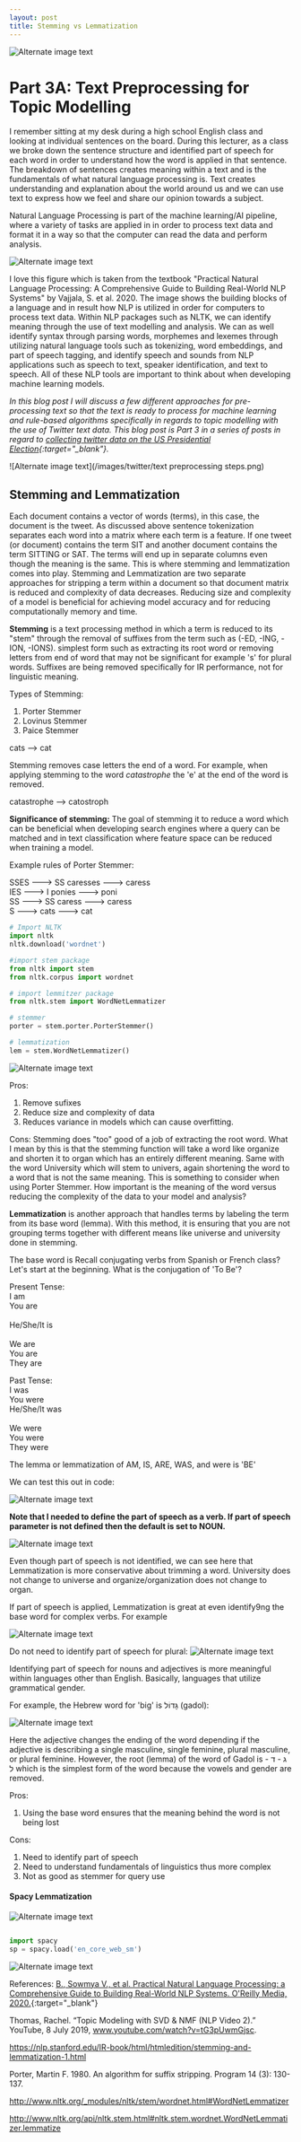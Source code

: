 ```yaml
---
layout: post
title: Stemming vs Lemmatization
---
```

![Alternate image text](/images/twitter/books.jpg)

# Part 3A: Text Preprocessing for Topic Modelling

I remember sitting at my desk during a high school English class and looking at individual sentences on the board. During this lecturer, as a class we broke down the sentence structure and identified part of speech for each word in order to understand how the word is applied in that sentence. The breakdown of sentences creates meaning within a text and is the fundamentals of what natural language processing is. Text creates understanding and explanation about the world around us and we can use text to express how we feel and share our opinion towards a subject. 

Natural Language Processing is part of the machine learning/AI pipeline, where a variety of tasks are applied in in order to process text data and format it in a way so that the computer can read the data and perform analysis. 

![Alternate image text](/images/twitter/linguistics.png)

I love this figure which is taken from the textbook "Practical Natural Language Processing: A Comprehensive Guide to Building Real-World NLP Systems" by Vajjala, S. et al. 2020. The image shows the building blocks of a language and in result how NLP is utilized in order for computers to process text data. Within NLP packages such as NLTK, we can identify meaning through the use of text modelling and analysis. We can as well identify syntax through parsing words, morphemes and lexemes through utilizing natural language tools such as tokenizing, word embeddings, and part of speech tagging, and identify speech and sounds from NLP applications such as speech to text, speaker identification, and text to speech. All of these NLP tools are important to think about when developing machine learning models.

*In this blog post I will discuss a few different approaches for pre-processing text so that the text is ready to process for machine learning and rule-based algorithms specifically in regards to topic modelling with the use of Twitter text data. This blog post is Part 3 in a series of posts in regard to [collecting twitter data on the US Presidential Election](https://avielrs.github.io/Collecting-Twitter-Data-on-the-US-Presidential-Election/){:target="_blank"}.*

![Alternate image text](/images/twitter/text preprocessing steps.png)

## Stemming and Lemmatization
Each document contains a vector of words (terms), in this case, the document is the tweet. As discussed above sentence tokenization separates each word into a matrix where each term is a feature. If one tweet (or document) contains the term SIT and another document contains the term SITTING or SAT. The terms will end up in separate columns even though the meaning is the same. This is where stemming and lemmatization comes into play. Stemming and Lemmatization are two separate approaches for stripping a term within a document so that document matrix is reduced and complexity of data decreases. Reducing size and complexity of a model is beneficial for achieving model accuracy and for reducing computationally memory and time.

**Stemming** is a text processing method in which a term is reduced to its "stem" through the removal of suffixes from the term such as (-ED, -ING, -ION, -IONS). simplest form such as extracting its root word or removing letters from end of word that may not be significant for example 's' for plural words. Suffixes are being removed specifically for IR performance, not for linguistic meaning.

Types of Stemming: 
1. Porter Stemmer 
2. Lovinus Stemmer
3. Paice Stemmer

cats --> cat

Stemming removes case letters the end of a word. For example, when applying stemming to the word *catastrophe* the 'e' at the end of the word is removed. 

catastrophe --> catostroph 

**Significance of stemming:** 
The goal of stemming it to reduce a word which can be beneficial when developing search engines where a query can be matched and in text classification where feature space can be reduced when training a model.   

Example rules of Porter Stemmer: 

SSES ---> SS      caresses ---> caress<br> 
IES ---> I        ponies ---> poni<br>
SS ---> SS        caress ---> caress<br>
S --->            cats ---> cat <br>

``` python
# Import NLTK
import nltk
nltk.download('wordnet')

#import stem package
from nltk import stem
from nltk.corpus import wordnet

# import lemmitzer package
from nltk.stem import WordNetLemmatizer 

# stemmer
porter = stem.porter.PorterStemmer()

# lemmatization
lem = stem.WordNetLemmatizer()
```

![Alternate image text](/images/twitter/stem.png)

Pros: 
1. Remove sufixes
2. Reduce size and complexity of data
3. Reduces variance in models which can cause overfitting.

Cons: Stemming does "too" good of a job of extracting the root word. What I mean by this is that the stemming function will take a word like organize and shorten it to organ which has an entirely different meaning. Same with the word University which will stem to univers, again shortening the word to a word that is not the same meaning. This is something to consider when using Porter Stemmer. How important is the meaning of the word versus reducing the complexity of the data to your model and analysis?

**Lemmatization** is another approach that handles terms by labeling the term from its base word (lemma). With this method, it is ensuring that you are not grouping terms together with different means like universe and university done in stemming.  

The base word is Recall conjugating verbs from Spanish or French class? Let's start at the beginning. What is the conjugation of 'To Be'? 

Present Tense: <br>
I am <br>
You are  <br>   
He/She/It is <br><br>
We are <br>
You are <br>
They are <br>

Past Tense: <br>
I was   <br> 
You were   <br> 
He/She/It was <br><br>
We were <br>
You were <br>
They were <br>

The lemma or lemmatization of AM, IS, ARE, WAS, and were is 'BE'

We can test this out in code: 

![Alternate image text](/images/twitter/to_be_lem.png)

**Note that I needed to define the part of speech as a verb. If part of speech parameter is not defined then the default is set to NOUN.**

![Alternate image text](/images/twitter/lem.png)

Even though part of speech is not identified, we can see here that Lemmatization is more conservative about trimming a word. University does not change to universe and organize/organization does not change to organ.

If part of speech is applied, Lemmatization is great at even identify9ng the base word for complex verbs. For example

![Alternate image text](/images/twitter/lem_complex_verbs.png)

Do not need to identify part of speech for plural: 
![Alternate image text](/images/twitter/lem_plural.png)

Identifying part of speech for nouns and adjectives is more meaningful within languages other than English. Basically, languages that utilize grammatical gender. 

For example, the Hebrew word for 'big' is גָּדוֹל (gadol):

![Alternate image text](/images/twitter/gadol.png)

Here the adjective changes the ending of the word depending if the adjective is describing a single masculine, single feminine, plural masculine, or plural feminine. However, the root (lemma) of the word of Gadol is  ג - ד - ל which is the simplest form of the word because the vowels and gender are removed. 

Pros: 
1. Using the base word ensures that the meaning behind the word is not being lost

Cons: 
1. Need to identify part of speech
2. Need to understand fundamentals of linguistics thus more complex
3. Not as good as stemmer for query use 

#### Spacy Lemmatization 

![Alternate image text](/images/twitter/lem_without_pos.png)

```python

import spacy
sp = spacy.load('en_core_web_sm')
```
![Alternate image text](/images/twitter/spacy_lem.png)

References:
[B., Sowmya V., et al. Practical Natural Language Processing: a Comprehensive Guide to Building Real-World NLP Systems. O'Reilly Media, 2020.](https://www.oreilly.com/library/view/practical-natural-language/9781492054047/){:target="_blank"} 

Thomas, Rachel. “Topic Modeling with SVD & NMF (NLP Video 2).” YouTube, 8 July 2019, www.youtube.com/watch?v=tG3pUwmGjsc. 

https://nlp.stanford.edu/IR-book/html/htmledition/stemming-and-lemmatization-1.html

Porter, Martin F. 1980. An algorithm for suffix stripping. Program 14 (3): 130-137.

http://www.nltk.org/_modules/nltk/stem/wordnet.html#WordNetLemmatizer

http://www.nltk.org/api/nltk.stem.html#nltk.stem.wordnet.WordNetLemmatizer.lemmatize
